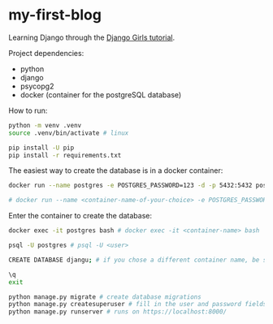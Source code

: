 # my-first-blog
Learning Django through the [Django Girls tutorial](https://tutorial.djangogirls.org/en/).

Project dependencies:

- python
- django
- psycopg2
- docker (container for the postgreSQL database)

How to run:

```sh
python -m venv .venv
source .venv/bin/activate # linux
```

```sh
pip install -U pip
pip install -r requirements.txt
```

The easiest way to create the database is in a docker container:

```sh
docker run --name postgres -e POSTGRES_PASSWORD=123 -d -p 5432:5432 postgres

# docker run --name <container-name-of-your-choice> -e POSTGRES_PASSWORD=<password> -d -p 5432:5432 postgres:<image-version>
```

Enter the container to create the database:

```sh
docker exec -it postgres bash # docker exec -it <container-name> bash

psql -U postgres # psql -U <user>

CREATE DATABASE djangu; # if you chose a different container name, be sure to change it on mysite/settings.py

\q
exit
```

```sh
python manage.py migrate # create database migrations
python manage.py createsuperuser # fill in the user and password fields
python manage.py runserver # runs on https://localhost:8000/
```
